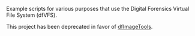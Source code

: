 Example scripts for various purposes that use the Digital Forensics Virtual
File System (dfVFS).

This project has been deprecated in favor of [dfImageTools](https://github.com/log2timeline/dfimagetools).
